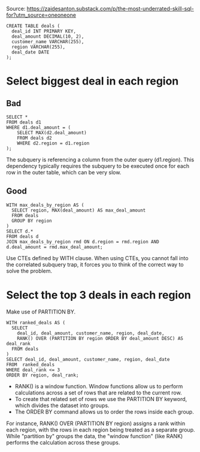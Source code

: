 Source: https://zaidesanton.substack.com/p/the-most-underrated-skill-sql-for?utm_source=oneoneone
```
CREATE TABLE deals (
  deal_id INT PRIMARY KEY,
  deal_amount DECIMAL(10, 2),
  customer_name VARCHAR(255),
  region VARCHAR(255),
  deal_date DATE 
);
```

# Select biggest deal in each region
## Bad
```
SELECT *
FROM deals d1
WHERE d1.deal_amount = (
    SELECT MAX(d2.deal_amount)
    FROM deals d2
    WHERE d2.region = d1.region
);
```
The subquery is referencing a column from the outer query (d1.region). This dependency typically requires the subquery to be executed once for each row in the outer table, which can be very slow.
## Good
```
WITH max_deals_by_region AS (
  SELECT region, MAX(deal_amount) AS max_deal_amount
  FROM deals
  GROUP BY region
)
SELECT d.*
FROM deals d
JOIN max_deals_by_region rmd ON d.region = rmd.region AND d.deal_amount = rmd.max_deal_amount;
```
Use CTEs defined by WITH clause. When using CTEs, you cannot fall into the correlated subquery trap, it forces you to think of the correct way to solve the problem.

# Select the top 3 deals in each region
Make use of PARTITION BY.

```
WITH ranked_deals AS (
  SELECT
    deal_id, deal_amount, customer_name, region, deal_date,
    RANK() OVER (PARTITION BY region ORDER BY deal_amount DESC) AS deal_rank
  FROM deals
)
SELECT deal_id, deal_amount, customer_name, region, deal_date
FROM  ranked_deals
WHERE deal_rank <= 3
ORDER BY region, deal_rank;
```
- RANK() is a window function. Window functions allow us to perform calculations across a set of rows that are related to the current row.
- To create that related set of rows we use the PARTITION BY keyword, which divides the dataset into groups.
- The ORDER BY command allows us to order the rows inside each group.

For instance, RANK() OVER (PARTITION BY region) assigns a rank within each region, with the rows in each region being treated as a separate group. While "partition by" groups the data, the "window function" (like RANK) performs the calculation across these groups.